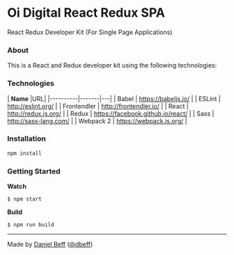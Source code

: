 # Oi Digital React Redux SPA

React Redux Developer Kit (For Single Page Applications)


### About
This is a React and Redux developer kit using the following technologies:


### Technologies

| **Name** |URL|
|----------|-------|---|
| Babel | https://babeljs.io/ |
| ESLint | http://eslint.org/ |
| Frontendler | http://frontendler.io/ |
| React | http://redux.js.org/ |
| Redux | https://facebook.github.io/react/ |
| Sass | http://sass-lang.com/ |
| Webpack 2 | https://webpack.js.org/ |

### Installation

```bash
npm install
```

### Getting Started

**Watch**

```
$ npm start
```

**Build**

```
$ npm run build
```

---
Made by [Daniel Beff](http://www.danielbeff.com.br/) ([@dbeff](https://github.com/dbeff))
